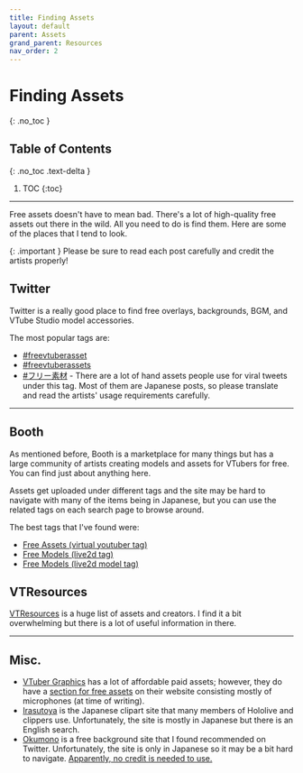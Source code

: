 ```yaml
---
title: Finding Assets
layout: default
parent: Assets
grand_parent: Resources
nav_order: 2
---
```


# Finding Assets
{: .no_toc }

## Table of Contents
{: .no_toc .text-delta }

1. TOC
{:toc}

-----

Free assets doesn't have to mean bad. There's a lot of high-quality free assets out there in the wild. All you need to do is find them. Here are some of the places that I tend to look.

{: .important }
Please be sure to read each post carefully and credit the artists properly!

## Twitter
Twitter is a really good place to find free overlays, backgrounds, BGM, and VTube Studio model accessories.

The most popular tags are:
* [#freevtuberasset](https://x.com/search?q=%23freevtuberasset)
* [#freevtuberassets](https://x.com/search?q=%23freevtuberassets)
* [#フリー素材](https://x.com/search?q=%23%E3%83%95%E3%83%AA%E3%83%BC%E7%B4%A0%E6%9D%90) - There are a lot of hand assets people use for viral tweets under this tag. Most of them are Japanese posts, so please translate and read the artists' usage requirements carefully.

-----

## Booth

As mentioned before, Booth is a marketplace for many things but has a large community of artists creating models and assets for VTubers for free. You can find just about anything here.

Assets get uploaded under different tags and the site may be hard to navigate with many of the items being in Japanese, but you can use the related tags on each search page to browse around.

The best tags that I've found were:
* [Free Assets (virtual youtuber tag)](https://booth.pm/en/items?tags%5B%5D=virtual+youtuber&max_price=0)
* [Free Models (live2d tag)](https://booth.pm/en/items?tags%5B%5D=live2d&max_price=0)
* [Free Models (live2d model tag)](https://booth.pm/en/items?tags%5B%5D=live2d%E3%83%A2%E3%83%87%E3%83%AB&max_price=0)

## VTResources

[VTResources](https://vtresources.carrd.co/) is a huge list of assets and creators. I find it a bit overwhelming but there is a lot of useful information in there.

-----

## Misc.

* [VTuber Graphics](https://vtubergraphics.com/) has a lot of affordable paid assets; however, they do have a [section for free assets](https://vtubergraphics.com/collections/free-resources) on their website consisting mostly of microphones (at time of writing).
* [Irasutoya](https://www.irasutoya.com/) is the Japanese clipart site that many members of Hololive and clippers use. Unfortunately, the site is mostly in Japanese but there is an English search.
* [Okumono](https://sozaino.site/) is a free background site that I found recommended on Twitter. Unfortunately, the site is only in Japanese so it may be a bit hard to navigate. [Apparently, no credit is needed to use.](https://www.reddit.com/r/VirtualYoutubers/comments/1bha1rj/comment/kvhhmgv/)
